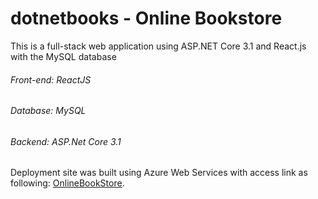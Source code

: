 # dotnetbooks - Online Bookstore
This is a full-stack web application using ASP.NET Core 3.1 and React.js with the MySQL database

###### Front-end: ReactJS
###### Database: MySQL
###### Backend: ASP.Net Core 3.1

Deployment site was built using Azure Web Services with access link as following:
[OnlineBookStore](https://dotnetbooks.azurewebsites.net).

